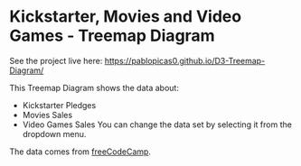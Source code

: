 # Kickstarter, Movies and Video Games - Treemap Diagram 

See the project live here: https://pablopicas0.github.io/D3-Treemap-Diagram/

This Treemap Diagram shows the data about:
* Kickstarter Pledges
* Movies Sales
* Video Games Sales
You can change the data set by selecting it from the dropdown menu.

The data comes from [freeCodeCamp](https://www.freecodecamp.org/learn/data-visualization/data-visualization-projects/visualize-data-with-a-treemap-diagram).

